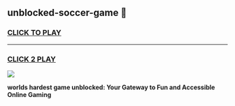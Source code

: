 
## unblocked-soccer-game 👋
<h3>
<a href="https://premium.freeplayer.one?title=unblocked-soccer-game&ref=14F">CLICK TO PLAY</a></h3>
<hr>

<h3>
<a href="https://premium.freeplayer.one?title=unblocked-soccer-game&ref=14F">CLICK 2 PLAY</a>
  
</h3>

<a href="https://premium.freeplayer.one?title=unblocked-soccer-game&ref=12F/"><img src="https://clearcache.store/games.png"></a>


**worlds hardest game unblocked: Your Gateway to Fun and Accessible Online Gaming**
